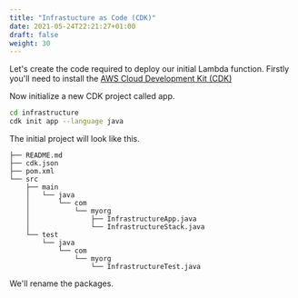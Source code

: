 ```yaml
---
title: "Infrastucture as Code (CDK)"
date: 2021-05-24T22:21:27+01:00
draft: false
weight: 30
---
```


Let's create the code required to deploy our initial Lambda function. Firstly you'll need to install the [AWS Cloud 
Development Kit (CDK)](https://docs.aws.amazon.com/cdk/latest/guide/work-with.html)

Now initialize a new CDK project called app.

```bash
cd infrastructure
cdk init app --language java
```

The initial project will look like this.

```
├── README.md
├── cdk.json
├── pom.xml
└── src
    ├── main
    │   └── java
    │       └── com
    │           └── myorg
    │               ├── InfrastructureApp.java
    │               └── InfrastructureStack.java
    └── test
        └── java
            └── com
                └── myorg
                    └── InfrastructureTest.java

```

We'll rename the packages.